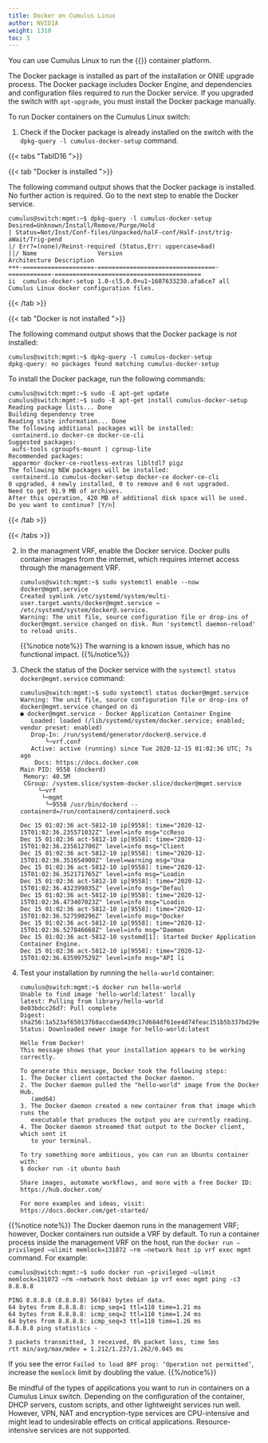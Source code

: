 ```yaml
---
title: Docker on Cumulus Linux
author: NVIDIA
weight: 1310
toc: 3
---
```

You can use Cumulus Linux to run the {{<exlink url="https://www.docker.com/" text="Docker">}} container platform.

The Docker package is installed as part of the installation or ONIE upgrade process. The Docker package includes Docker Engine, and dependencies and configuration files required to run the Docker service. If you upgraded the switch with `apt-upgrade`, you must install the Docker package manually.

To run Docker containers on the Cumulus Linux switch:

1. Check if the Docker package is already installed on the switch with the `dpkg-query -l cumulus-docker-setup` command.

{{< tabs "TabID16 ">}}

{{< tab "Docker is installed    ">}}

The following command output shows that the Docker package is installed. No further action is required. Go to the next step to enable the Docker service.

   ```
   cumulus@switch:mgmt:~$ dpkg-query -l cumulus-docker-setup
   Desired=Unknown/Install/Remove/Purge/Hold
   | Status=Not/Inst/Conf-files/Unpacked/halF-conf/Half-inst/trig-aWait/Trig-pend
   |/ Err?=(none)/Reinst-required (Status,Err: uppercase=bad)
   ||/ Name                 Version                           Architecture Description
   +++-====================-=================================-============-=========================================
   ii  cumulus-docker-setup 1.0-cl5.0.0+u1~1607633230.afa6ce7 all          Cumulus Linux docker configuration files.
   ```

{{< /tab >}}

{{< tab "Docker is not installed ">}}

The following command output shows that the Docker package is *not* installed:

```
cumulus@switch:mgmt:~$ dpkg-query -l cumulus-docker-setup
dpkg-query: no packages found matching cumulus-docker-setup
```

To install the Docker package, run the following commands:

```
cumulus@switch:mgmt:~$ sudo -E apt-get update
cumulus@switch:mgmt:~$ sudo -E apt-get install cumulus-docker-setup
Reading package lists... Done
Building dependency tree
Reading state information... Done
The following additional packages will be installed:
 containerd.io docker-ce docker-ce-cli
Suggested packages:
 aufs-tools cgroupfs-mount | cgroup-lite
Recommended packages:
 apparmor docker-ce-rootless-extras libltdl7 pigz
The following NEW packages will be installed:
 containerd.io cumulus-docker-setup docker-ce docker-ce-cli
0 upgraded, 4 newly installed, 0 to remove and 6 not upgraded.
Need to get 91.9 MB of archives.
After this operation, 420 MB of additional disk space will be used.
Do you want to continue? [Y/n]
```

{{< /tab >}}

{{< /tabs >}}

2. In the managment VRF, enable the Docker service. Docker pulls container images from the internet, which requires internet access through the management VRF.

   ```
   cumulus@switch:mgmt:~$ sudo systemctl enable --now docker@mgmt.service
   Created symlink /etc/systemd/system/multi-user.target.wants/docker@mgmt.service → /etc/systemd/system/docker@.service.
   Warning: The unit file, source configuration file or drop-ins of docker@mgmt.service changed on disk. Run 'systemctl daemon-reload' to reload units.
   ```

   {{%notice note%}}
The warning is a known issue, which has no functional impact.
{{%/notice%}}

3. Check the status of the Docker service with the `systemctl status docker@mgmt.service` command:

   ```
   cumulus@switch:mgmt:~$ sudo systemctl status docker@mgmt.service
   Warning: The unit file, source configuration file or drop-ins of docker@mgmt.service changed on di
   ● docker@mgmt.service - Docker Application Container Engine
      Loaded: loaded (/lib/systemd/system/docker.service; enabled; vendor preset: enabled)
      Drop-In: /run/systemd/generator/docker@.service.d
          └─vrf.conf
      Active: active (running) since Tue 2020-12-15 01:02:36 UTC; 7s ago
       Docs: https://docs.docker.com
   Main PID: 9558 (dockerd)
    Memory: 40.5M
    CGroup: /system.slice/system-docker.slice/docker@mgmt.service
        └─vrf
         └─mgmt
          └─9558 /usr/bin/dockerd --containerd=/run/containerd/containerd.sock

   Dec 15 01:02:36 act-5812-10 ip[9558]: time="2020-12-15T01:02:36.235571032Z" level=info msg="ccReso
   Dec 15 01:02:36 act-5812-10 ip[9558]: time="2020-12-15T01:02:36.235612700Z" level=info msg="Client
   Dec 15 01:02:36 act-5812-10 ip[9558]: time="2020-12-15T01:02:36.351654900Z" level=warning msg="Una
   Dec 15 01:02:36 act-5812-10 ip[9558]: time="2020-12-15T01:02:36.352171765Z" level=info msg="Loadin
   Dec 15 01:02:36 act-5812-10 ip[9558]: time="2020-12-15T01:02:36.432399835Z" level=info msg="Defaul
   Dec 15 01:02:36 act-5812-10 ip[9558]: time="2020-12-15T01:02:36.473407023Z" level=info msg="Loadin
   Dec 15 01:02:36 act-5812-10 ip[9558]: time="2020-12-15T01:02:36.527590296Z" level=info msg="Docker
   Dec 15 01:02:36 act-5812-10 ip[9558]: time="2020-12-15T01:02:36.527846668Z" level=info msg="Daemon
   Dec 15 01:02:36 act-5812-10 systemd[1]: Started Docker Application Container Engine.
   Dec 15 01:02:36 act-5812-10 ip[9558]: time="2020-12-15T01:02:36.635997529Z" level=info msg="API li

3. Test your installation by running the `hello-world` container:

   ```
   cumulus@switch:mgmt:~$ docker run hello-world
   Unable to find image 'hello-world:latest' locally
   latest: Pulling from library/hello-world
   0e03bdcc26d7: Pull complete
   Digest: sha256:1a523af650137b8accdaed439c17d684df61ee4d74feac151b5b337bd29e7eec
   Status: Downloaded newer image for hello-world:latest

   Hello from Docker!
   This message shows that your installation appears to be working correctly.

   To generate this message, Docker took the following steps:
   1. The Docker client contacted the Docker daemon.
   2. The Docker daemon pulled the "hello-world" image from the Docker Hub.
      (amd64)
   3. The Docker daemon created a new container from that image which runs the
      executable that produces the output you are currently reading.
   4. The Docker daemon streamed that output to the Docker client, which sent it
      to your terminal.

   To try something more ambitious, you can run an Ubuntu container with:
   $ docker run -it ubuntu bash

   Share images, automate workflows, and more with a free Docker ID:
   https://hub.docker.com/

   For more examples and ideas, visit:
   https://docs.docker.com/get-started/
   ```

{{%notice note%}}
The Docker daemon runs in the management VRF; however, Docker containers run outside a VRF by default. To run a container process inside the management VRF on the host, run the `docker run —privileged —ulimit memlock=131072 —rm —network host ip vrf exec mgmt` command. For example:

```
cumulus@switch:mgmt:~$ sudo docker run —privileged —ulimit memlock=131072 —rm —network host debian ip vrf exec mgmt ping -c3 8.8.8.8

PING 8.8.8.8 (8.8.8.8) 56(84) bytes of data.
64 bytes from 8.8.8.8: icmp_seq=1 ttl=110 time=1.21 ms
64 bytes from 8.8.8.8: icmp_seq=2 ttl=110 time=1.24 ms
64 bytes from 8.8.8.8: icmp_seq=3 ttl=110 time=1.26 ms
8.8.8.8 ping statistics -

3 packets transmitted, 3 received, 0% packet loss, time 5ms
rtt min/avg/max/mdev = 1.212/1.237/1.262/0.045 ms
```

If you see the error `Failed to load BPF prog: ‘Operation not permitted’`, increase the `memlock` limit by doubling the value.
{{%/notice%}}

Be mindful of the types of applications you want to run in containers on a Cumulus Linux switch. Depending on the configuration of the container, DHCP servers, custom scripts, and other lightweight services run well. However, VPN, NAT and encryption-type services are CPU-intensive and might lead to undesirable effects on critical applications. Resource-intensive services are not supported.
